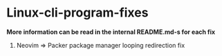 # Linux-cli-program-fixes
**More information can be read in the internal README.md-s for each fix**
1. Neovim => Packer package manager looping redirection fix 
